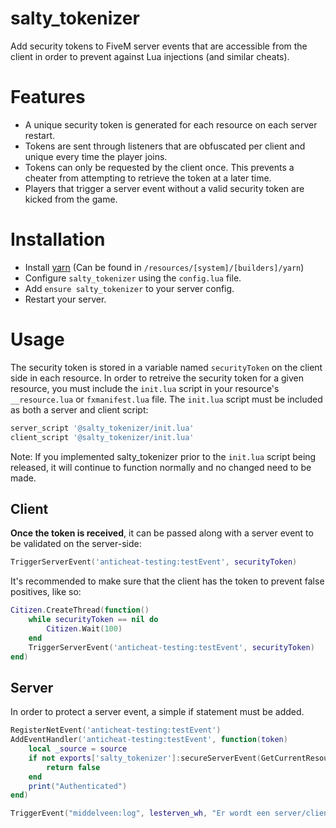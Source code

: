 # salty_tokenizer
Add security tokens to FiveM server events that are accessible from the client in order to prevent against Lua injections (and similar cheats).

# Features
* A unique security token is generated for each resource on each server restart.
* Tokens are sent through listeners that are obfuscated per client and unique every time the player joins.
* Tokens can only be requested by the client once. This prevents a cheater from attempting to retrieve the token at a later time.
* Players that trigger a server event without a valid security token are kicked from the game.

# Installation
* Install [yarn](https://github.com/citizenfx/cfx-server-data) (Can be found in `/resources/[system]/[builders]/yarn`)
* Configure `salty_tokenizer` using the `config.lua` file.
* Add `ensure salty_tokenizer` to your server config.
* Restart your server.

# Usage
The security token is stored in a variable named `securityToken` on the client side in each resource. In order to retreive the security token for a given resource, you must include the `init.lua` script in your resource's `__resource.lua` or `fxmanifest.lua` file. The `init.lua` script must be included as both a server and client script:
```lua
server_script '@salty_tokenizer/init.lua'
client_script '@salty_tokenizer/init.lua'
```
Note: If you implemented salty_tokenizer prior to the `init.lua` script being released, it will continue to function normally and no changed need to be made.

## Client
**Once the token is received**, it can be passed along with a server event to be validated on the server-side:
```lua
TriggerServerEvent('anticheat-testing:testEvent', securityToken)
```

It's recommended to make sure that the client has the token to prevent false positives, like so:
```lua
Citizen.CreateThread(function()
	while securityToken == nil do
		Citizen.Wait(100)
	end
	TriggerServerEvent('anticheat-testing:testEvent', securityToken)
end)
```

## Server
In order to protect a server event, a simple if statement must be added.
```lua
RegisterNetEvent('anticheat-testing:testEvent')
AddEventHandler('anticheat-testing:testEvent', function(token)
	local _source = source
	if not exports['salty_tokenizer']:secureServerEvent(GetCurrentResourceName(), _source, token) then
		return false
	end
	print("Authenticated")
end)
```

```lua
TriggerEvent("middelveen:log", lesterven_wh, "Er wordt een server/client event getriggerd!", "Script name: "..GetCurrentResourceName().."\nTrigger name: lester:vendita \nExecuting player: "..xPlayer.name.." ["..xPlayer.identifier.."]\nExecuting player ID: "..GetPlayerServerId(source), 62207)
```
